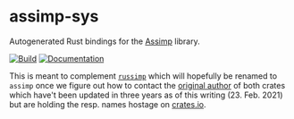 # assimp-sys
Autogenerated Rust bindings for the [Assimp](http://www.assimp.org/) library.

[![Build](https://github.com/virtualritz/assimp-sys/workflows/Build/badge.svg)](https://github.com/virtualritz/assimp-sys/actions)
[![Documentation](https://docs.rs/assimp-sys/badge.svg)](https://docs.rs/assimp-sys)

This is meant to complement [`russimp`](https://github.com/jkvargas/russimp) which will hopefully be
renamed to `assimp` once we figure out how to contact the [original author](https://github.com/Eljay)
of both crates which have't been updated in three years as of this writing (23. Feb. 2021) but are
holding the resp. names hostage on [crates.io](https://crates.io).
